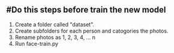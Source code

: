 #Do this steps before train the new model
---
1. Create a folder called "dataset".
2. Create subfolders for each person and catogories the photos.
3. Rename photos as 1, 2, 3, 4, ... n
4. Run face-train.py